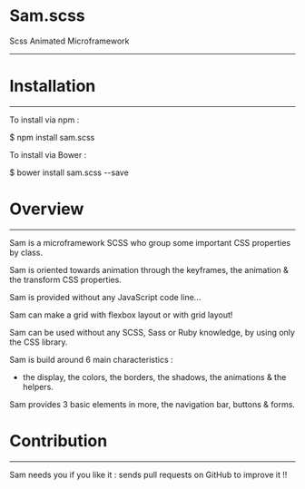 # Sam.scss
Scss Animated Microframework
****************************


# Installation
**************

To install via npm :

$ npm install sam.scss

To install via Bower :

$ bower install sam.scss --save


# Overview
**********

Sam is a microframework SCSS who group some important CSS properties by class.

Sam is oriented towards animation through the keyframes, the animation & the transform CSS properties.

Sam is provided without any JavaScript code line...

Sam can make a grid with flexbox layout or with grid layout!

Sam can be used without any SCSS, Sass or Ruby knowledge, by using only the CSS library.

Sam is build around 6 main characteristics :
- the display, the colors, the borders, the shadows, the animations & the helpers.

Sam provides 3 basic elements in more, the navigation bar, buttons & forms.


# Contribution
**************

Sam needs you if you like it : sends pull requests on GitHub to improve it !!

